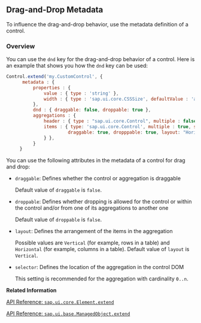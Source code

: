 <!-- loioda7f3fc826f7418d9cc3b5a61285a08d -->

## Drag-and-Drop Metadata

To influence the drag-and-drop behavior, use the metadata definition of a control.



<a name="loioda7f3fc826f7418d9cc3b5a61285a08d__section_itw_shl_bfb"/>

### Overview

You can use the `dnd` key for the drag-and-drop behavior of a control. Here is an example that shows you how the `dnd` key can be used:

```js
Control.extend('my.CustomControl', {
      metadata : {
          properties : {
              value : { type : 'string' },
              width : { type : 'sap.ui.core.CSSSize', defaultValue : 'auto' }
          },
          dnd : { draggable: false, droppable: true },
          aggregations : {
              header : { type : "sap.ui.core.Control", multiple : false, dnd : true },
              items : { type: 'sap.ui.core.Control', multiple : true, selector : "#{id}-items", dnd : {
                       draggable: true, dropppable: true, layout: "Horizontal"
              } },
          }
     }

```

You can use the following attributes in the metadata of a control for drag and drop:

-   `draggable`: Defines whether the control or aggregation is draggable

    Default value of `draggable` is `false`.

-   `droppable`: Defines whether dropping is allowed for the control or within the control and/or from one of its aggregations to another one

    Default value of `droppable` is `false`.

-   `layout`: Defines the arrangement of the items in the aggregation

    Possible values are `Vertical` \(for example, rows in a table\) and `Horizontal` \(for example, columns in a table\). Default value of `layout` is `Vertical`.

-   `selector`: Defines the location of the aggregation in the control DOM

    This setting is recommended for the aggregation with cardinality `0..n`.


**Related Information**  


[API Reference: `sap.ui.core.Element.extend`](https://ui5.sap.com/#/api/sap.ui.core.Element/methods/sap.ui.core.Element.extend)

[API Reference: `sap.ui.base.ManagedObject.extend`](https://ui5.sap.com/#/api/sap.ui.base.ManagedObject/methods/sap.ui.base.ManagedObject.extend)

